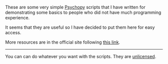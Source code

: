 These are some very simple [Psychopy](http://www.psychopy.org/) scripts that I have written for demonstrating some basics to people who did not have much programming experience.

It seems that they are useful so I have decided to put them here for easy access.

More resources are in the official site following [this link](http://www.psychopy.org/resources/resources.html).

___

You can can do whatever you want with the scripts. They are [unlicensed](LICENSE).

